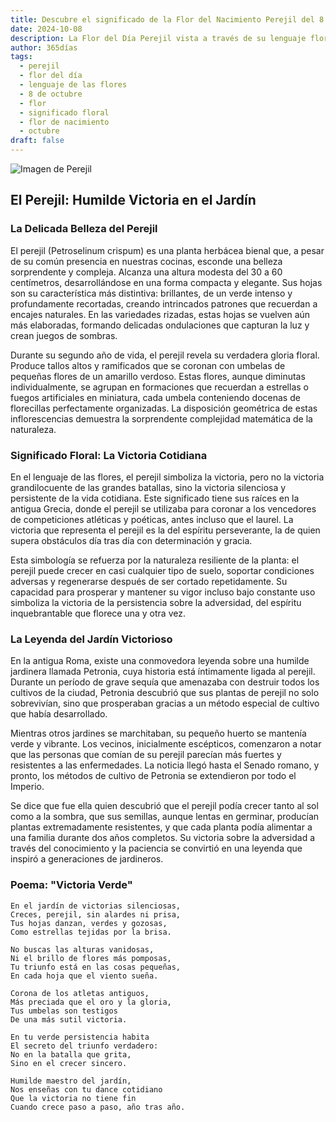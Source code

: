 ```yaml
---
title: Descubre el significado de la Flor del Nacimiento Perejil del 8 de octubre
date: 2024-10-08
description: La Flor del Día Perejil vista a través de su lenguaje floral e historias
author: 365días
tags:
  - perejil
  - flor del día
  - lenguaje de las flores
  - 8 de octubre
  - flor
  - significado floral
  - flor de nacimiento
  - octubre
draft: false
---
```


![Imagen de Perejil](https://cdn.pixabay.com/photo/2022/06/05/13/57/cow-parsley-7244120_1280.jpg#center)


## El Perejil: Humilde Victoria en el Jardín

### La Delicada Belleza del Perejil

El perejil (Petroselinum crispum) es una planta herbácea bienal que, a pesar de su común presencia en nuestras cocinas, esconde una belleza sorprendente y compleja. Alcanza una altura modesta del 30 a 60 centímetros, desarrollándose en una forma compacta y elegante. Sus hojas son su característica más distintiva: brillantes, de un verde intenso y profundamente recortadas, creando intrincados patrones que recuerdan a encajes naturales. En las variedades rizadas, estas hojas se vuelven aún más elaboradas, formando delicadas ondulaciones que capturan la luz y crean juegos de sombras.

Durante su segundo año de vida, el perejil revela su verdadera gloria floral. Produce tallos altos y ramificados que se coronan con umbelas de pequeñas flores de un amarillo verdoso. Estas flores, aunque diminutas individualmente, se agrupan en formaciones que recuerdan a estrellas o fuegos artificiales en miniatura, cada umbela conteniendo docenas de florecillas perfectamente organizadas. La disposición geométrica de estas inflorescencias demuestra la sorprendente complejidad matemática de la naturaleza.

### Significado Floral: La Victoria Cotidiana

En el lenguaje de las flores, el perejil simboliza la victoria, pero no la victoria grandilocuente de las grandes batallas, sino la victoria silenciosa y persistente de la vida cotidiana. Este significado tiene sus raíces en la antigua Grecia, donde el perejil se utilizaba para coronar a los vencedores de competiciones atléticas y poéticas, antes incluso que el laurel. La victoria que representa el perejil es la del espíritu perseverante, la de quien supera obstáculos día tras día con determinación y gracia.

Esta simbología se refuerza por la naturaleza resiliente de la planta: el perejil puede crecer en casi cualquier tipo de suelo, soportar condiciones adversas y regenerarse después de ser cortado repetidamente. Su capacidad para prosperar y mantener su vigor incluso bajo constante uso simboliza la victoria de la persistencia sobre la adversidad, del espíritu inquebrantable que florece una y otra vez.

### La Leyenda del Jardín Victorioso

En la antigua Roma, existe una conmovedora leyenda sobre una humilde jardinera llamada Petronia, cuya historia está íntimamente ligada al perejil. Durante un período de grave sequía que amenazaba con destruir todos los cultivos de la ciudad, Petronia descubrió que sus plantas de perejil no solo sobrevivían, sino que prosperaban gracias a un método especial de cultivo que había desarrollado.

Mientras otros jardines se marchitaban, su pequeño huerto se mantenía verde y vibrante. Los vecinos, inicialmente escépticos, comenzaron a notar que las personas que comían de su perejil parecían más fuertes y resistentes a las enfermedades. La noticia llegó hasta el Senado romano, y pronto, los métodos de cultivo de Petronia se extendieron por todo el Imperio.

Se dice que fue ella quien descubrió que el perejil podía crecer tanto al sol como a la sombra, que sus semillas, aunque lentas en germinar, producían plantas extremadamente resistentes, y que cada planta podía alimentar a una familia durante dos años completos. Su victoria sobre la adversidad a través del conocimiento y la paciencia se convirtió en una leyenda que inspiró a generaciones de jardineros.

### Poema: "Victoria Verde"

    En el jardín de victorias silenciosas,
    Creces, perejil, sin alardes ni prisa,
    Tus hojas danzan, verdes y gozosas,
    Como estrellas tejidas por la brisa.

    No buscas las alturas vanidosas,
    Ni el brillo de flores más pomposas,
    Tu triunfo está en las cosas pequeñas,
    En cada hoja que el viento sueña.

    Corona de los atletas antiguos,
    Más preciada que el oro y la gloria,
    Tus umbelas son testigos
    De una más sutil victoria.

    En tu verde persistencia habita
    El secreto del triunfo verdadero:
    No en la batalla que grita,
    Sino en el crecer sincero.

    Humilde maestro del jardín,
    Nos enseñas con tu dance cotidiano
    Que la victoria no tiene fin
    Cuando crece paso a paso, año tras año.